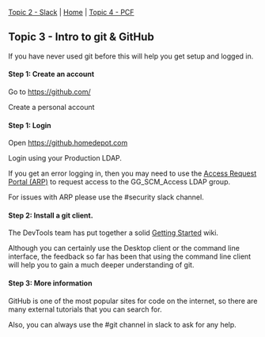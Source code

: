 [Topic 2 - Slack](slack.md) | [Home](README.md) | [Topic 4 - PCF](pcf/README.md)

## Topic 3 - Intro to git & GitHub

If you have never used git before this will help you get setup and logged in.

#### Step 1: Create an account

Go to https://github.com/

Create a personal account

#### Step 1: Login

Open https://github.homedepot.com

Login using your Production LDAP.

If you get an error logging in, then you may need to use the [Access Request Portal (ARP)](https://accessrequestportal.homedepot.com) to request access to the GG_SCM_Access LDAP group.

For issues with ARP please use the #security slack channel.

#### Step 2: Install a git client.

The DevTools team has put together a solid [Getting Started](https://github.homedepot.com/Homedepot/Getting_Started/wiki) wiki.  

Although you can certainly use the Desktop client or the command line interface, the feedback so far has been that using the command line client will help you to gain a much deeper understanding of git.

#### Step 3: More information

GitHub is one of the most popular sites for code on the internet, so there are many external tutorials that you can search for.  

Also, you can always use the #git channel in slack to ask for any help.
